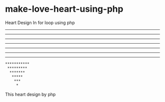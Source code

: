 # make-love-heart-using-php
Heart Design In for loop using php









  *****    *****
 *******  *******
******************
*******************
 *****************
  ***************
   *************
    ***********
     *********
      *******
       *****
        ***
         *
         
         
This heart design by php 

